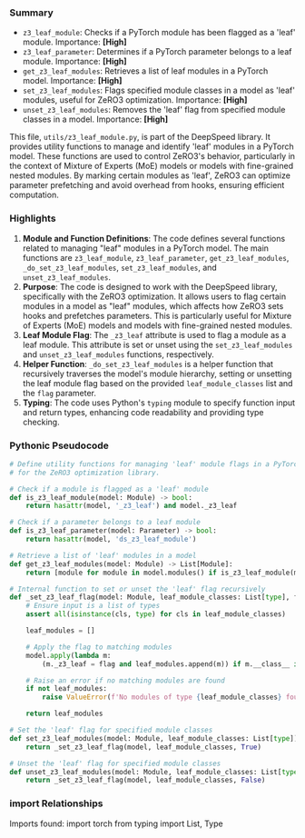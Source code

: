 

### Summary



* `z3_leaf_module`: Checks if a PyTorch module has been flagged as a 'leaf' module. Importance: **[High]**
* `z3_leaf_parameter`: Determines if a PyTorch parameter belongs to a leaf module. Importance: **[High]**
* `get_z3_leaf_modules`: Retrieves a list of leaf modules in a PyTorch model. Importance: **[High]**
* `set_z3_leaf_modules`: Flags specified module classes in a model as 'leaf' modules, useful for ZeRO3 optimization. Importance: **[High]**
* `unset_z3_leaf_modules`: Removes the 'leaf' flag from specified module classes in a model. Importance: **[High]** 

This file, `utils/z3_leaf_module.py`, is part of the DeepSpeed library. It provides utility functions to manage and identify 'leaf' modules in a PyTorch model. These functions are used to control ZeRO3's behavior, particularly in the context of Mixture of Experts (MoE) models or models with fine-grained nested modules. By marking certain modules as 'leaf', ZeRO3 can optimize parameter prefetching and avoid overhead from hooks, ensuring efficient computation.

### Highlights



1. **Module and Function Definitions**: The code defines several functions related to managing "leaf" modules in a PyTorch model. The main functions are `z3_leaf_module`, `z3_leaf_parameter`, `get_z3_leaf_modules`, `_do_set_z3_leaf_modules`, `set_z3_leaf_modules`, and `unset_z3_leaf_modules`.
2. **Purpose**: The code is designed to work with the DeepSpeed library, specifically with the ZeRO3 optimization. It allows users to flag certain modules in a model as "leaf" modules, which affects how ZeRO3 sets hooks and prefetches parameters. This is particularly useful for Mixture of Experts (MoE) models and models with fine-grained nested modules.
3. **Leaf Module Flag**: The `_z3_leaf` attribute is used to flag a module as a leaf module. This attribute is set or unset using the `set_z3_leaf_modules` and `unset_z3_leaf_modules` functions, respectively.
4. **Helper Function**: `_do_set_z3_leaf_modules` is a helper function that recursively traverses the model's module hierarchy, setting or unsetting the leaf module flag based on the provided `leaf_module_classes` list and the `flag` parameter.
5. **Typing**: The code uses Python's `typing` module to specify function input and return types, enhancing code readability and providing type checking.

### Pythonic Pseudocode

```python
# Define utility functions for managing 'leaf' module flags in a PyTorch model
# for the ZeRO3 optimization library.

# Check if a module is flagged as a 'leaf' module
def is_z3_leaf_module(model: Module) -> bool:
    return hasattr(model, '_z3_leaf') and model._z3_leaf

# Check if a parameter belongs to a leaf module
def is_z3_leaf_parameter(model: Parameter) -> bool:
    return hasattr(model, 'ds_z3_leaf_module')

# Retrieve a list of 'leaf' modules in a model
def get_z3_leaf_modules(model: Module) -> List[Module]:
    return [module for module in model.modules() if is_z3_leaf_module(module)]

# Internal function to set or unset the 'leaf' flag recursively
def _set_z3_leaf_flag(model: Module, leaf_module_classes: List[type], flag: bool) -> List[Module]:
    # Ensure input is a list of types
    assert all(isinstance(cls, type) for cls in leaf_module_classes)

    leaf_modules = []

    # Apply the flag to matching modules
    model.apply(lambda m: 
        (m._z3_leaf = flag and leaf_modules.append(m)) if m.__class__ in leaf_module_classes else None)

    # Raise an error if no matching modules are found
    if not leaf_modules:
        raise ValueError(f'No modules of type {leaf_module_classes} found in model {model}')

    return leaf_modules

# Set the 'leaf' flag for specified module classes
def set_z3_leaf_modules(model: Module, leaf_module_classes: List[type]) -> List[Module]:
    return _set_z3_leaf_flag(model, leaf_module_classes, True)

# Unset the 'leaf' flag for specified module classes
def unset_z3_leaf_modules(model: Module, leaf_module_classes: List[type]) -> List[Module]:
    return _set_z3_leaf_flag(model, leaf_module_classes, False)
```


### import Relationships

Imports found:
import torch
from typing import List, Type
